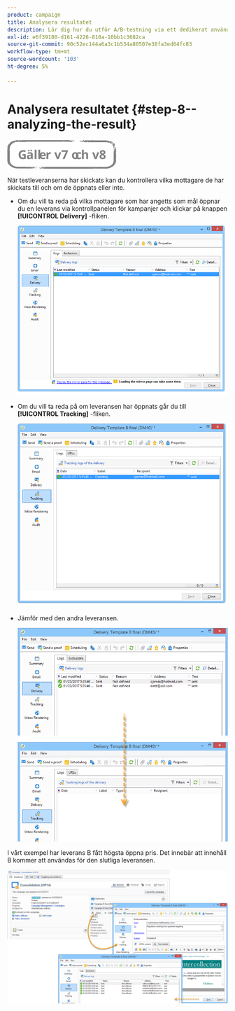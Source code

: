 ```yaml
---
product: campaign
title: Analysera resultatet
description: Lär dig hur du utför A/B-testning via ett dedikerat användningsfall
exl-id: e6f39180-d161-4226-810a-10bb1c3682ca
source-git-commit: 90c52ec144a6a3c1b534a80507e38fa3ed64fc83
workflow-type: tm+mt
source-wordcount: '103'
ht-degree: 5%

---
```


# Analysera resultatet {#step-8--analyzing-the-result}

![](../../assets/common.svg)

När testleveranserna har skickats kan du kontrollera vilka mottagare de har skickats till och om de öppnats eller inte.

* Om du vill ta reda på vilka mottagare som har angetts som mål öppnar du en leverans via kontrollpanelen för kampanjer och klickar på knappen **[!UICONTROL Delivery]** -fliken.

   ![](assets/use_case_abtesting_analysis_001.png)

* Om du vill ta reda på om leveransen har öppnats går du till **[!UICONTROL Tracking]** -fliken.

   ![](assets/use_case_abtesting_analysis_002.png)

* Jämför med den andra leveransen.

   ![](assets/use_case_abtesting_analysis_003.png)

I vårt exempel har leverans B fått högsta öppna pris. Det innebär att innehåll B kommer att användas för den slutliga leveransen.

![](assets/use_case_abtesting_analysis_004.png)
